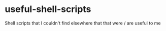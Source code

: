 # useful-shell-scripts
Shell scripts that I couldn't find elsewhere that that were / are useful to me
